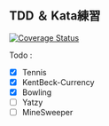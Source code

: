 TDD ＆ Kata練習
-----------------
[![Coverage Status](https://coveralls.io/repos/github/tedmax100/kata/badge.svg?branch=main)](https://coveralls.io/github/tedmax100/kata?branch=main)

Todo :
- [x] Tennis
- [x] KentBeck-Currency
- [x] Bowling
- [ ] Yatzy
- [ ] MineSweeper